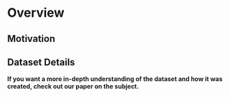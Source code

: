 # Overview



## Motivation

## Dataset Details

**If you want a more in-depth understanding of the dataset and how it was created, 
check out our paper on the subject.**